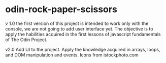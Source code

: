 # odin-rock-paper-scissors

v 1.0
the first version of this project is intended to work only with the console, we are not going to add user interface yet.
The objective is to apply the habilities acquired in the first lessons of javascript fundamentals of The Odin Project.

v2.0
Add UI to the project. Apply the knowledge acquired in arrays, loops, and DOM manipulation and events.
Icons from istockphoto.com